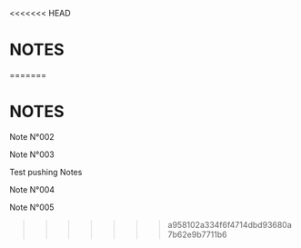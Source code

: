 <<<<<<< HEAD
# NOTES
=======
# NOTES

Note N°002

Note N°003

Test pushing Notes

Note N°004

Note N°005
>>>>>>> a958102a334f6f4714dbd93680a7b62e9b7711b6

